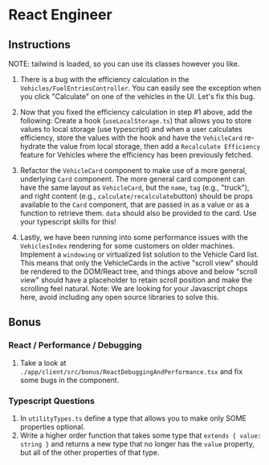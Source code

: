# React Engineer

## Instructions

NOTE: tailwind is loaded, so you can use its classes however you like.

1. There is a bug with the efficiency calculation in the `Vehicles/FuelEntriesController`. You can easily see the
   exception when you click "Calculate" on one of the vehicles in the UI.
   Let's fix this bug.

2. Now that you fixed the efficiency calculation in step #1 above, add the following:
   Create a hook (`useLocalStorage.ts`) that allows you to store values to local storage (use typescript) and
   when a user calculates efficiency, store the values with the hook and have the `VehicleCard`
   re-hydrate the value from local storage, then add a `Recalculate Efficiency` feature for Vehicles
   where the efficiency has been previously fetched.

3. Refactor the `VehicleCard` component to make use of a more general, underlying `Card` component.
   The more general card component can have the same layout as `VehicleCard`, but the `name`, `tag`
   (e.g., "truck"), and right content (e.g., `calculate/recalculate`button) should be props available 
   to the `Card` component, that are passed in as a value or as a function to retrieve them.
   `data` should also be provided to the card. Use your typescript skills for this!

4. Lastly, we have been running into some performance issues with
   the `VehiclesIndex` rendering for some customers on older machines. Implement
   a `windowing` or virtualized list solution to the Vehicle Card list. This means that only the VehicleCards in the active "scroll view" should be rendered to the DOM/React tree, and things above and below "scroll view" should have a placeholder to retain scroll position and make the scrolling feel natural.
   Note: We are looking for your Javascript chops here, avoid including any open source libraries to solve this.

## Bonus

### React / Performance / Debugging
1. Take a look at `./app/client/src/bonus/ReactDebuggingAndPerformance.tsx` and fix some bugs in the component.

### Typescript Questions
1. In `utilityTypes.ts` define a type that allows you to make only SOME properties optional.
2. Write a higher order function that takes some type that `extends { value: string }` and
   returns a new type that no longer has the `value` property, but all of the other properties
   of that type.